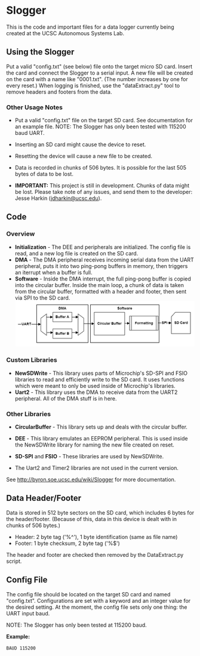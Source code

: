 # Slogger #

This is the code and important files for a data logger currently being created at the UCSC Autonomous Systems Lab.

## Using the Slogger ##
Put a valid "config.txt" (see below) file onto the target micro SD card. Insert the card and connect the Slogger to a serial input. A new file will be created on the card with a name like "0001.txt". (The number increases by one for every reset.) When logging is finished, use the "dataExtract.py" tool to remove headers and footers from the data.

### Other Usage Notes ###

* Put a valid "config.txt" file on the target SD card. See documentation for an example file. NOTE: The Slogger has only been tested with 115200 baud UART.

* Inserting an SD card might cause the device to reset.

* Resetting the device will cause a new file to be created.

* Data is recorded in chunks of 506 bytes. It is possible for the last 505 bytes of data to be lost.

* **IMPORTANT:** This project is still in development. Chunks of data might be lost. Please take note of any issues, and send them to the developer: Jesse Harkin (jdharkin@ucsc.edu).

## Code ##
### Overview ###
* **Initialization** - The DEE and peripherals are initialized. The config file is read, and a new log file is created on the SD card.
* **DMA** - The DMA peripheral receives incoming serial data from the UART peripheral, puts it into two ping-pong buffers in memory, then triggers an iterrupt when a buffer is full.
* **Software** - Inside the DMA interrupt, the full ping-pong buffer is copied into the circular buffer.
Inside the main loop, a chunk of data is taken from the circular buffer, formatted with a header and footer, then sent via SPI to the SD card.
![](/docs/images/slogger_data_flow.png "Slogger Data Flow")

### Custom Libraries ###
* **NewSDWrite** - This library uses parts of Microchip's SD-SPI and FSIO libraries to read and efficiently write to the SD card. It uses functions which were meant to only be used inside of Microchip's libraries.
* **Uart2** - This library uses the DMA to receive data from the UART2 peripheral. All of the DMA stuff is in here.

### Other Libraries ###
* **CircularBuffer** - This library sets up and deals with the circular buffer.
* **DEE** - This library emulates an EEPROM peripheral. This is used inside the NewSDWrite library for naming the new file created on reset.
* **SD-SPI** and **FSIO** - These libraries are used by NewSDWrite.

* The Uart2 and Timer2 libraries are not used in the current version.

See http://byron.soe.ucsc.edu/wiki/Slogger for more documentation.

## Data Header/Footer ##
Data is stored in 512 byte sectors on the SD card, which includes 6 bytes for the header/footer. (Because of this, data in this device is dealt with in chunks of 506 bytes.)
* Header: 2 byte tag ('%^'), 1 byte identification (same as file name)
* Footer: 1 byte checksum, 2 byte tag ('%$')

The header and footer are checked then removed by the DataExtract.py script.

## Config File ##
The config file should be located on the target SD card and named "config.txt". Configurations are set with a keyword and an integer value for the desired setting. At the moment, the config file sets only one thing: the UART input baud.

NOTE: The Slogger has only been tested at 115200 baud.

**Example:** 
```
BAUD 115200

```
